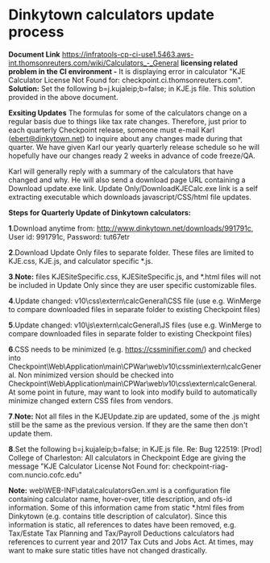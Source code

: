 # Dinkytown calculators update process

**Document Link** https://infratools-cp-ci-use1.5463.aws-int.thomsonreuters.com/wiki/Calculators_-_General
**licensing related problem in the CI environment -** It is displaying error in calculator "KJE Calculator License Not Found for: checkpoint.ci.thomsonreuters.com".
**Solution:** Set the following b=j.kujaleip;b=false; in KJE.js file. This solution provided in the above document.

**Exsiting Updates**
The formulas for some of the calculators change on a regular basis due to things like tax rate changes. Therefore, just prior to each quarterly Checkpoint release, someone must e-mail Karl (ebert@dinkytown.net) to inquire about any changes made during that quarter. We have given Karl our yearly quarterly release schedule so he will hopefully have our changes ready 2 weeks in advance of code freeze/QA.

Karl will generally reply with a summary of the calculators that have changed and why. He will also send a download page URL containing a Download update.exe link. Update Only/DownloadKJECalc.exe link is a self extracting executable which downloads javascript/CSS/html file updates.

**Steps for Quarterly Update of Dinkytown calculators:**

**1**.Download anytime from: http://www.dinkytown.net/downloads/991791c, User id: 991791c, Password: tut67etr

**2**.Download Update Only files to separate folder. These files are limited to KJE.css, KJE.js, and calculator specific *.js.

**3**.**Note:** files KJESiteSpecific.css, KJESiteSpecific.js, and *.html files will not be included in Update Only since they are user specific customizable files.

**4**.Update changed: v10\css\extern\calcGeneral\CSS file (use e.g. WinMerge to compare downloaded files in separate folder to existing Checkpoint files)

**5**.Update changed: v10\js\extern\calcGeneral\JS files (use e.g. WinMerge to compare downloaded files in separate folder to existing Checkpoint files)

**6**.CSS needs to be minimized (e.g. https://cssminifier.com/) and checked into Checkpoint\Web\Application\main\CPWar\web\v10\cssmin\extern\calcGeneral. Non minimized version should be checked into Checkpoint\Web\Application\main\CPWar\web\v10\css\extern\calcGeneral. At some point in future, may want to look into modify build to automatically minimize changed extern CSS files from vendors.

**7**.**Note:** Not all files in the KJEUpdate.zip are updated, some of the .js might still be the same as the previous version. If they are the same then don't update them.

**8**.Set the following b=j.kujaleip;b=false; in KJE.js file. Re: Bug 122519: [Prod] College of Charleston: All calculators in Checkpoint Edge are giving the message "KJE Calculator License Not Found for: checkpoint-riag-com.nuncio.cofc.edu"

**Note:** web\WEB-INF\data\calculatorsGen.xml is a configuration file containing calculator name, hover-over, title description, and ofs-id information. Some of this information came from static *.html files from Dinkytown (e.g. <calc-desc> contains title description of calculator). Since this information is static, all references to dates have been removed, e.g. Tax/Estate Tax Planning and Tax/Payroll Deductions calculators had references to current year and 2017 Tax Cuts and Jobs Act. At times, may want to make sure static titles have not changed drastically.